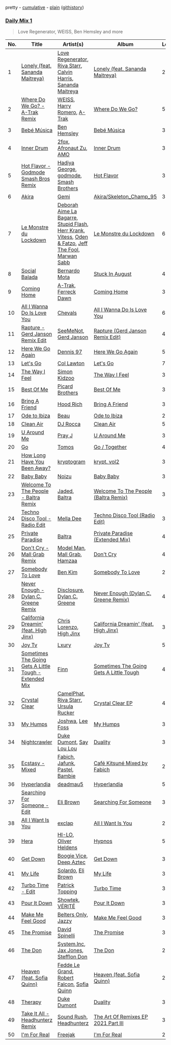 pretty - [cumulative](/playlists/cumulative/Daily%20Mix%201.md) - [plain](/playlists/plain/37i9dQZF1E381TIGlTphwu) ([githistory](https://github.githistory.xyz/vitokorn/spotify-playlist-archive/blob/master/playlists/plain/37i9dQZF1E381TIGlTphwu))

### [Daily Mix 1](https://open.spotify.com/playlist/37i9dQZF1E381TIGlTphwu)

> Love Regenerator, WEISS, Ben Hemsley and more

| No. | Title | Artist(s) | Album | Length |
|---|---|---|---|---|
| 1 | [Lonely (feat. Sananda Maitreya)](https://open.spotify.com/track/2tZaIi32T3Fwn6GqD8Jcii) | [Love Regenerator](https://open.spotify.com/artist/05KDKIpxshxrB9BMewaCBW), [Riva Starr](https://open.spotify.com/artist/1TRFAJu3Cw64APToZaGk9D), [Calvin Harris](https://open.spotify.com/artist/7CajNmpbOovFoOoasH2HaY), [Sananda Maitreya](https://open.spotify.com/artist/6RGxLsQUoGk5PLyMVwb3yE) | [Lonely (feat. Sananda Maitreya)](https://open.spotify.com/album/154V38RtyuJFnlK8WsLtT5) | 2:50 |
| 2 | [Where Do We Go? - A-Trak Remix](https://open.spotify.com/track/4PywqbBwLkkMbEsSWNQxdJ) | [WEISS](https://open.spotify.com/artist/0FBRY66KVaAiddGVefikLB), [Harry Romero](https://open.spotify.com/artist/36AJmodiIrwV9U3QOiLMYM), [A-Trak](https://open.spotify.com/artist/3TaUSUXn41GixL7zbvrIDt) | [Where Do We Go?](https://open.spotify.com/album/0OnuZpSQIi0BuOlbSK4X9g) | 5:07 |
| 3 | [Bebé Música](https://open.spotify.com/track/3SiSUG9vE3EpxANRw6GoKP) | [Ben Hemsley](https://open.spotify.com/artist/366L4EjZXBPYbHs9XDQILZ) | [Bebé Música](https://open.spotify.com/album/5Sco2JK81vxtGweeKuLtfH) | 3:55 |
| 4 | [Inner Drum](https://open.spotify.com/track/6F3jrCP8aRbAQ1OUWvKurZ) | [2fox](https://open.spotify.com/artist/4E9diB5Z272adMK6Hnn5c0), [Afronaut Zu](https://open.spotify.com/artist/7bToOjUrX6hknJQDN9NSsJ), [AMO](https://open.spotify.com/artist/71o9EPYoPOJnP4T4WX3nox) | [Inner Drum](https://open.spotify.com/album/6BHLogHzPzrGMlcbgFmVdF) | 3:56 |
| 5 | [Hot Flavor - Godmode Smash Bros Remix](https://open.spotify.com/track/5itml65MVXgxkts28DNsS1) | [Hadiya George](https://open.spotify.com/artist/1KbGFGECxJ5p23kuYlJ6l9), [godmode](https://open.spotify.com/artist/3ioBawjXpsnsTXqLWfF9T3), [Smash Brothers](https://open.spotify.com/artist/0aZNcNchXQD8KUHqIJLpn4) | [Hot Flavor](https://open.spotify.com/album/1GqmYS5dHoMGLUp3jByxAO) | 3:48 |
| 6 | [Akira](https://open.spotify.com/track/3Q1RUMWsioVAYXqUwkGXrb) | [Gemi](https://open.spotify.com/artist/3KUQf69bdptSNDeotadJfm) | [Akira/Skeleton_Champ_95](https://open.spotify.com/album/10TzUqDuVfFULL5bCDlbdi) | 3:57 |
| 7 | [Le Monstre du Lockdown](https://open.spotify.com/track/6jT6jtD4wcOMiJBRWanKTc) | [Deborah Aime La Bagarre](https://open.spotify.com/artist/6jZ18ATjOFUAgDXX3H9x5w), [Stupid Flash](https://open.spotify.com/artist/6znD6BiFScMZLxzA9OfsUa), [Herr Krank](https://open.spotify.com/artist/6867qRW4fPy1KtxyeBIKkl), [Vitess](https://open.spotify.com/artist/5DIVjY3STr8n4tEoN0dmui), [Oden & Fatzo](https://open.spotify.com/artist/2YEnrpAWWaNRFumgde1lLH), [Jeff The Fool](https://open.spotify.com/artist/6ecEpamJKkgb4604pUpCTp), [Marwan Sabb](https://open.spotify.com/artist/4D3hA2Lltb14sEfNkSQOEw) | [Le Monstre du Lockdown](https://open.spotify.com/album/1iMhRPxThkJJhqCVoAOaD0) | 6:26 |
| 8 | [Social Balada](https://open.spotify.com/track/7kqU7n3fTkGKrKAVNLjKSL) | [Bernardo Mota](https://open.spotify.com/artist/2mZVPsZy2qPDbHmMCrIpSD) | [Stuck In August](https://open.spotify.com/album/42icHwuB1DTgv7NtGMfWje) | 4:40 |
| 9 | [Coming Home](https://open.spotify.com/track/0eOcjJgpO8XdJbPMYJgKqq) | [A-Trak](https://open.spotify.com/artist/3TaUSUXn41GixL7zbvrIDt), [Ferreck Dawn](https://open.spotify.com/artist/3cnAJv9gydgm52KFIsdvO8) | [Coming Home](https://open.spotify.com/album/7GnbITNZyR4bk4pzCzIlMJ) | 3:10 |
| 10 | [All I Wanna Do Is Love You](https://open.spotify.com/track/3b0WXNky1tMQqlucvldBQ8) | [Chevals](https://open.spotify.com/artist/3FLjlMNzBBKe23npQu6y85) | [All I Wanna Do Is Love You](https://open.spotify.com/album/6kRBSNQmjgOMnCAv0d7cy4) | 6:58 |
| 11 | [Rapture - Gerd Janson Remix Edit](https://open.spotify.com/track/21VhgdMzZVXFRpomHnkOVT) | [SeeMeNot](https://open.spotify.com/artist/5hSSY8s66i1eAYO9En7Nxp), [Gerd Janson](https://open.spotify.com/artist/4jLpm91Tyk2TRgv43bMfZO) | [Rapture (Gerd Janson Remix Edit)](https://open.spotify.com/album/52Aa03MQ3pPg9wmYMevwsa) | 4:01 |
| 12 | [Here We Go Again](https://open.spotify.com/track/3ECaLfRsuUoHo501K5rX01) | [Dennis 97](https://open.spotify.com/artist/2CIco4VLkRygEF4coO0xP1) | [Here We Go Again](https://open.spotify.com/album/3MuVUCw2C7Zguep7886ETf) | 5:41 |
| 13 | [Let's Go](https://open.spotify.com/track/5Yw22ljCjXfLq092EHQhK7) | [Col Lawton](https://open.spotify.com/artist/1KoBr4hgTMG3lPR353sNqm) | [Let's Go](https://open.spotify.com/album/1uySEAzV29rDO7YOvZ9Itu) | 7:48 |
| 14 | [The Way I Feel](https://open.spotify.com/track/3NIqNUhnPzY4UACs5StdxV) | [Simon Kidzoo](https://open.spotify.com/artist/7rsKf4S6rilmYTPrViFPlA) | [The Way I Feel](https://open.spotify.com/album/1Gdd9AJsJb8wVPGLm731yV) | 3:25 |
| 15 | [Best Of Me](https://open.spotify.com/track/6GkSwWTuOF8awxEtVaBvVt) | [Picard Brothers](https://open.spotify.com/artist/1bATQwgDSJlmYJ4obvTFmN) | [Best Of Me](https://open.spotify.com/album/0jKRFNGHFQujXgmZ7G3n8c) | 3:49 |
| 16 | [Bring A Friend](https://open.spotify.com/track/5qvE6RC6vV9Y3bmVL535v6) | [Hood Rich](https://open.spotify.com/artist/6VsCebtxRP7GhBxmOnb2oA) | [Bring A Friend](https://open.spotify.com/album/1ftcMSE9C1ce2wH1O0AUFV) | 3:13 |
| 17 | [Ode to Ibiza](https://open.spotify.com/track/7kHu1JTyNDfatjMOD82Yh6) | [Beau](https://open.spotify.com/artist/3vwy5NQXFV797LDXh2NxEG) | [Ode to Ibiza](https://open.spotify.com/album/0hgxmp0IdDB18wFeHDDeEB) | 2:23 |
| 18 | [Clean Air](https://open.spotify.com/track/7fma44ZrW8fZP9usSlss7k) | [DJ Rocca](https://open.spotify.com/artist/1A1khioV2n9YPMFsD1Cpla) | [Clean Air](https://open.spotify.com/album/1k0CldYJ0fFMuqL3HIJGvH) | 5:34 |
| 19 | [U Around Me](https://open.spotify.com/track/6eVHuIqlFkiji8ZsCHpCMl) | [Pray J](https://open.spotify.com/artist/5aLvVB85i8o3lnKqaKA7At) | [U Around Me](https://open.spotify.com/album/3mnzaBb32Co1B4lf8Sdv06) | 3:01 |
| 20 | [Go](https://open.spotify.com/track/0np25gc2Sjp1w1eMxSyY57) | [Tomos](https://open.spotify.com/artist/4Y1tn3YmnjLxDhLOKyxK1Y) | [Go / Together](https://open.spotify.com/album/6GCT7ifev46JcCnPC6CYzw) | 4:13 |
| 21 | [How Long Have You Been Away?](https://open.spotify.com/track/5H7NVUGfw8fstj1LWJ0wXo) | [kryptogram](https://open.spotify.com/artist/184mGxeseZkY2w05Nr4Tui) | [krypt. vol2](https://open.spotify.com/album/5vUygeQA7S7lsbwnTHpgwq) | 3:28 |
| 22 | [Baby Baby](https://open.spotify.com/track/2fMtXRKJDPtT8Xs4EJkBQh) | [Noizu](https://open.spotify.com/artist/3VRyybsQu0MDG0F2LBxnv7) | [Baby Baby](https://open.spotify.com/album/6qvNPB4vRSs5TnBR9qJqWN) | 3:10 |
| 23 | [Welcome To The People - Baltra Remix](https://open.spotify.com/track/3QRji4m3jZKoJHHDfYEvFf) | [Jaded](https://open.spotify.com/artist/6tCJN1fQNdFCEaOa8Da9Wf), [Baltra](https://open.spotify.com/artist/2tEyBfwGBfQgLXeAJW0MgC) | [Welcome To The People (Baltra Remix)](https://open.spotify.com/album/2sXgUoAOzEvpPIbTPlAZL3) | 3:10 |
| 24 | [Techno Disco Tool - Radio Edit](https://open.spotify.com/track/3qqEFTIFcZuWJYBtshrxca) | [Mella Dee](https://open.spotify.com/artist/2iT8KIetokMHRjhj8dJuNn) | [Techno Disco Tool (Radio Edit)](https://open.spotify.com/album/5yadKU4m0Q0AIKxbN9qQIq) | 3:14 |
| 25 | [Private Paradise](https://open.spotify.com/track/3ISBoQgB5RIMUALkMMF12Z) | [Baltra](https://open.spotify.com/artist/2tEyBfwGBfQgLXeAJW0MgC) | [Private Paradise (Extended Mix)](https://open.spotify.com/album/3ER5yS7QxK1gOIUKKR3JYZ) | 4:11 |
| 26 | [Don't Cry - Mall Grab Remix](https://open.spotify.com/track/3hWjg2iGAvFuStddDU48Kg) | [Model Man](https://open.spotify.com/artist/2T5NLCuN31j79zbxZ2XCSA), [Mall Grab](https://open.spotify.com/artist/7yF6JnFPDzgml2Ytkyl5D7), [Hamzaa](https://open.spotify.com/artist/3TXjnAw0sg1VVdnR9fGdBs) | [Don't Cry](https://open.spotify.com/album/4E17oETdcoSdvQZRJfRtRQ) | 4:31 |
| 27 | [Somebody To Love](https://open.spotify.com/track/6hzWWZjqHcoI2KIWpldo9v) | [Ben Kim](https://open.spotify.com/artist/0quOpHBDwcOmM5B9V3TPpL) | [Somebody To Love](https://open.spotify.com/album/6mWlw6oGjrIBh9ng0L9bim) | 2:39 |
| 28 | [Never Enough - Dylan C. Greene Remix](https://open.spotify.com/track/39dXUV9SNass0Rpmz1HQwI) | [Disclosure](https://open.spotify.com/artist/6nS5roXSAGhTGr34W6n7Et), [Dylan C. Greene](https://open.spotify.com/artist/5E6C1T3ALDIdlJCWL0ZPC4) | [Never Enough (Dylan C. Greene Remix)](https://open.spotify.com/album/4NqGOFTNvaAWxHtkDXfa7h) | 4:43 |
| 29 | [California Dreamin' (feat. High Jinx)](https://open.spotify.com/track/4ASOMWcJUrwEpjJy4GEijz) | [Chris Lorenzo](https://open.spotify.com/artist/7tm9Tuc70geXOOyKhtZHIj), [High Jinx](https://open.spotify.com/artist/0XFmkmsCbCoR7wlqaZdt64) | [California Dreamin' (feat. High Jinx)](https://open.spotify.com/album/4QNJtrJyZlV4CMzvQqPcjW) | 3:16 |
| 30 | [Joy Tv](https://open.spotify.com/track/3oexUwcVOoZXJdTFqBLvnP) | [Lxury](https://open.spotify.com/artist/65A90NWrD8qdbNtsRgVXdf) | [Joy Tv](https://open.spotify.com/album/5ZfFk7w0VkFveCDten6wSC) | 5:59 |
| 31 | [Sometimes The Going Gets A Little Tough - Extended Mix](https://open.spotify.com/track/5JE33NMTKSlhJHpsR1OWJk) | [Finn](https://open.spotify.com/artist/4p8fvQcLMWToTpmezUb8T5) | [Sometimes The Going Gets A Little Tough](https://open.spotify.com/album/7hk8GE39ew5hvnrPPlhng9) | 4:45 |
| 32 | [Crystal Clear](https://open.spotify.com/track/4z8JCLFf8ML8jLxoaLX1p3) | [CamelPhat](https://open.spotify.com/artist/240wlM8vDrf6S4zCyzGj2W), [Riva Starr](https://open.spotify.com/artist/1TRFAJu3Cw64APToZaGk9D), [Ursula Rucker](https://open.spotify.com/artist/3HVMTISidSkv0TNur6fmkj) | [Crystal Clear EP](https://open.spotify.com/album/4EaDHuv13AMmkQuVFrgj4K) | 4:58 |
| 33 | [My Humps](https://open.spotify.com/track/5WoBAyXaOnKEfvsZocrPeT) | [Joshwa](https://open.spotify.com/artist/1PzAgFVk9v8cxn9flrqrv5), [Lee Foss](https://open.spotify.com/artist/44T94QQEc60Jf7kqGY6Rip) | [My Humps](https://open.spotify.com/album/5oIu4GbSrhxQLUhipFQiYb) | 3:06 |
| 34 | [Nightcrawler](https://open.spotify.com/track/5v6eZ0jEqgmffx0qGha0yr) | [Duke Dumont](https://open.spotify.com/artist/61lyPtntblHJvA7FMMhi7E), [Say Lou Lou](https://open.spotify.com/artist/0flVPOQPuTboUwEtzPk6vj) | [Duality](https://open.spotify.com/album/6AlOjPdNpM41lMVSjjsrUM) | 3:17 |
| 35 | [Ecstasy - Mixed](https://open.spotify.com/track/2PspwQLfDzLUOyaxQ7de5L) | [Fabich](https://open.spotify.com/artist/1mwP5J1kB8clYx0SoNL0uh), [Jafunk](https://open.spotify.com/artist/5KtUig38eqxK2rOtHZnz0k), [Pastel](https://open.spotify.com/artist/6wa2PiIWrIhhz6lRQEGQpO), [Bambie](https://open.spotify.com/artist/2K2zheLCDXiIK9j83oWNxv) | [Café Kitsuné Mixed by Fabich](https://open.spotify.com/album/3MlhqxDLKTzmEHpHlQFBFS) | 2:19 |
| 36 | [Hyperlandia](https://open.spotify.com/track/1aWqinIEM2zsnThYPs3edj) | [deadmau5](https://open.spotify.com/artist/2CIMQHirSU0MQqyYHq0eOx) | [Hyperlandia](https://open.spotify.com/album/4oTwNea3vl3kpWHgLkjvph) | 5:52 |
| 37 | [Searching For Someone - Edit](https://open.spotify.com/track/08oufzbacifu4V5zQcoNMG) | [Eli Brown](https://open.spotify.com/artist/5lVNSw2GPci8kebrAQpZqU) | [Searching For Someone](https://open.spotify.com/album/0dznRiGGjKr1tXb8JWXbrW) | 3:24 |
| 38 | [All I Want Is You](https://open.spotify.com/track/1kvCXlTdOSHX4nO631YTsn) | [exclap](https://open.spotify.com/artist/5kDLlXP8v2hQi26n7Ik5xS) | [All I Want Is You](https://open.spotify.com/album/6MbknM6zcZbV4K5by86DQu) | 2:56 |
| 39 | [Hera](https://open.spotify.com/track/3fIta7BC0QYRcYyE8Lmt4t) | [HI-LO](https://open.spotify.com/artist/0ETJQforv5OXgDgidQv9qd), [Oliver Heldens](https://open.spotify.com/artist/5nki7yRhxgM509M5ADlN1p) | [Hypnos](https://open.spotify.com/album/0V4m6fbqpB04YR5hYnse2x) | 5:35 |
| 40 | [Get Down](https://open.spotify.com/track/2T2H30Gf3vPAUQBnNXE1nY) | [Boogie Vice](https://open.spotify.com/artist/0UGYVDVkyoa44bvIjJdRh7), [Deep Aztec](https://open.spotify.com/artist/5getpnTxZMpYRlfyXOjQQw) | [Get Down](https://open.spotify.com/album/3EaQo08VI3XVg0OYqC380G) | 3:38 |
| 41 | [My Life](https://open.spotify.com/track/22QkHm06v6OrxJvgisEEw2) | [Solardo](https://open.spotify.com/artist/0oO1IaDOBSeI96HbnCa5pZ), [Eli Brown](https://open.spotify.com/artist/5lVNSw2GPci8kebrAQpZqU) | [My Life](https://open.spotify.com/album/4oTult1y1nwam7AvCZzXmJ) | 3:01 |
| 42 | [Turbo Time - Edit](https://open.spotify.com/track/7ljWoSnNlZG1OerEAf7fxu) | [Patrick Topping](https://open.spotify.com/artist/7yRimuQSC5Ks3T2Ts0iyZa) | [Turbo Time](https://open.spotify.com/album/1cETEUhWX6DlSx263Jn0eN) | 3:57 |
| 43 | [Pour It Down](https://open.spotify.com/track/4Z5Y2jirTP3oPF3rWe5ivA) | [Showtek](https://open.spotify.com/artist/3gk0OYeLFWYupGFRHqLSR7), [VÉRITÉ](https://open.spotify.com/artist/1Fr6agZ6iSM5Ynn2k4C8sc) | [Pour It Down](https://open.spotify.com/album/01WhSPIaSDWHCOnTJbdwAi) | 3:16 |
| 44 | [Make Me Feel Good](https://open.spotify.com/track/4CUX44NA1CPEzd0ibMLQsL) | [Belters Only](https://open.spotify.com/artist/1H1sDUWSlytzifZTDpKgUA), [Jazzy](https://open.spotify.com/artist/7zAAwgV5Wqmvpb4GzvlRkP) | [Make Me Feel Good](https://open.spotify.com/album/2YNIYdATkvFpTKZexocmEi) | 3:17 |
| 45 | [The Promise](https://open.spotify.com/track/0SLhSNB33HGE30KzLciklR) | [David Spinelli](https://open.spotify.com/artist/3FuoNZftW2laJA3P6f4rVE) | [The Promise](https://open.spotify.com/album/6fXHlQft9aIu5YvH1sWG1P) | 3:50 |
| 46 | [The Don](https://open.spotify.com/track/7dhiGKBm2pYVLAW4QF1z1E) | [System.Inc](https://open.spotify.com/artist/5CfCAv52QCxLv9bdlGIyUD), [Jax Jones](https://open.spotify.com/artist/4Q6nIcaBED8qUel8bBx6Cr), [Stefflon Don](https://open.spotify.com/artist/2ExGrw6XpbtUAJHTLtUXUD) | [The Don](https://open.spotify.com/album/4XuVKQOCaQ15ZCdtcENLlD) | 2:54 |
| 47 | [Heaven (feat. Sofia Quinn)](https://open.spotify.com/track/3V1eIzRyGQpFyt4EAUeZzl) | [Fedde Le Grand](https://open.spotify.com/artist/7dc6hUwyuIhrZdh80eaCEE), [Robert Falcon](https://open.spotify.com/artist/5CVwY7MrkxGF1aM4f1u6Xk), [Sofia Quinn](https://open.spotify.com/artist/7aa9NIJCeJoYtpUL56UH6Q) | [Heaven (feat. Sofia Quinn)](https://open.spotify.com/album/1mpwmzS71USpO99PFvwIGg) | 2:51 |
| 48 | [Therapy](https://open.spotify.com/track/0AlHwHvgbjkRKDaTI6YDHD) | [Duke Dumont](https://open.spotify.com/artist/61lyPtntblHJvA7FMMhi7E) | [Duality](https://open.spotify.com/album/6AlOjPdNpM41lMVSjjsrUM) | 3:40 |
| 49 | [Take It All - Headhunterz Remix](https://open.spotify.com/track/1aBr1v8aS3fealiWZv653k) | [Sound Rush](https://open.spotify.com/artist/7IFPeV5Ew63S7Hid0AjNgK), [Headhunterz](https://open.spotify.com/artist/6C0KWmCdqrLU2LzzWBPbOy) | [The Art Of Remixes EP 2021 Part III](https://open.spotify.com/album/3WK8iLgtVZHeTzvalP85uZ) | 3:38 |
| 50 | [I'm For Real](https://open.spotify.com/track/7L1tW1wlZ3pqjA2GKXhMC6) | [Freejak](https://open.spotify.com/artist/3bhHEBJ3RJGTyOGp0KIB11) | [I'm For Real](https://open.spotify.com/album/0zasCtmr1pi8ATe2gYM1ji) | 2:40 |
